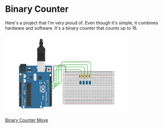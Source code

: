 # Binary Counter

<p>Here's a project that I'm very proud of. Even though it's simple, it combines hardware and software. It's a binary counter that counts up to 16.</p>

<img src="https://raw.githubusercontent.com/eduardonk9999/binary_counter/master/thumb.png" width="400">

<a href="https://youtu.be/xkd2QkyBDzg" target="_blank">Binary Counter Move</a>
